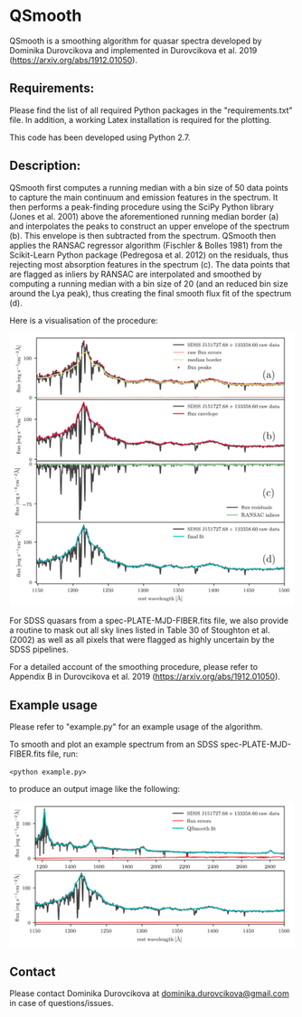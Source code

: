 # QSmooth

QSmooth is a smoothing algorithm for quasar spectra developed by Dominika Durovcikova and implemented in Durovcikova et al. 2019 (https://arxiv.org/abs/1912.01050).

## Requirements:

Please find the list of all required Python packages in the "requirements.txt" file. In addition, a working Latex installation is required for the plotting.

This code has been developed using Python 2.7.

## Description:

QSmooth first computes a running median with a bin size of 50 data points to capture the main continuum and emission features in the spectrum. It then performs a peak-finding procedure using the SciPy Python library (Jones et al. 2001) above the aforementioned running median border (a) and interpolates the peaks to construct an upper envelope of the spectrum (b). This envelope is then subtracted from the spectrum. QSmooth then applies the RANSAC regressor algorithm (Fischler & Bolles 1981) from the Scikit-Learn Python package (Pedregosa et al. 2012) on the residuals, thus rejecting most absorption features in the
spectrum (c). The data points that are flagged as inliers by RANSAC are interpolated and smoothed by computing a running median with a bin size of 20 (and an reduced bin size around the Lya peak), thus creating the final smooth flux fit of the spectrum (d).

Here is a visualisation of the procedure:

![Smoothing procedure](/example_plots/smoothing_closeup.png)

For SDSS quasars from a spec-PLATE-MJD-FIBER.fits file, we also provide a routine to mask out all sky lines listed in Table 30 of Stoughton et al. (2002) as well as all pixels that were flagged as highly uncertain by the SDSS pipelines.

For a detailed account of the smoothing procedure, please refer to Appendix B in Durovcikova et al. 2019 (https://arxiv.org/abs/1912.01050).

## Example usage

Please refer to "example.py" for an example usage of the algorithm.

To smooth and plot an example spectrum from an SDSS spec-PLATE-MJD-FIBER.fits file, run:

`<python example.py>`

to produce an output image like the following:

![Example output spectrum](/example_plots/SDSSJ151727.68+133358.60_example.png)

## Contact

Please contact Dominika Durovcikova at dominika.durovcikova@gmail.com in case of questions/issues.
